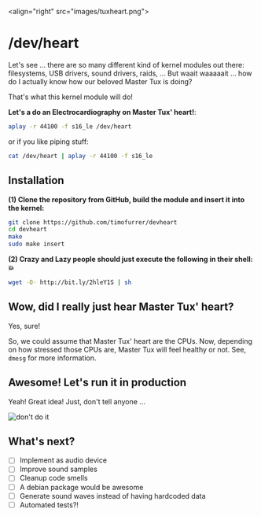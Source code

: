<align="right" src="images/tuxheart.png">
# /dev/heart

Let's see ... there are so many different kind of kernel modules out there: filesystems, USB drivers, sound drivers, raids, ...
But waait waaaaait ... how do I actually know how our beloved Master Tux is doing?

That's what this kernel module will do!

**Let's a do an Electrocardiography on Master Tux' heart!**:

```bash
aplay -r 44100 -f s16_le /dev/heart
```

or if you like piping stuff:

```bash
cat /dev/heart | aplay -r 44100 -f s16_le
```

## Installation

**(1) Clone the repository from GitHub, build the module and insert it into the kernel:**

```bash
git clone https://github.com/timofurrer/devheart
cd devheart
make
sudo make insert
```

**(2) Crazy and Lazy people should just execute the following in their shell: :collision:**

```bash
wget -O- http://bit.ly/2hleY1S | sh
```

## Wow, did I really just hear Master Tux' heart?

Yes, sure!

So, we could assume that Master Tux' heart are the CPUs. Now, depending on how stressed those CPUs are, Master Tux will feel healthy or not.
See, `dmesg` for more information.

## Awesome! Let's run it in production

Yeah! Great idea! Just, don't tell anyone ...

![don't do it](https://media.giphy.com/media/SEp6Zq6ZkzUNW/giphy.gif)

## What's next?

- [ ] Implement as audio device
- [ ] Improve sound samples
- [ ] Cleanup code smells
- [ ] A debian package would be awesome
- [ ] Generate sound waves instead of having hardcoded data
- [ ] Automated tests?!

